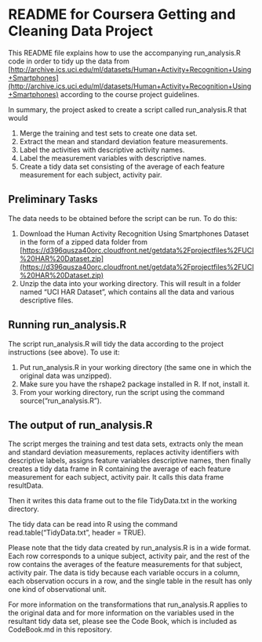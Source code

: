 # README for Coursera Getting and Cleaning Data Project

This README file explains how to use the accompanying run_analysis.R code in order
to tidy up the data from
[http://archive.ics.uci.edu/ml/datasets/Human+Activity+Recognition+Using+Smartphones](http://archive.ics.uci.edu/ml/datasets/Human+Activity+Recognition+Using+Smartphones)
according to the course project guidelines.

In summary, the project asked to create a script called run_analysis.R that would

1. Merge the training and test sets to create one data set.
2. Extract the mean and standard deviation feature measurements.
3. Label the activities with descriptive activity names.
4. Label the measurement variables with descriptive names.
5. Create a tidy data set consisting of the average of each feature measurement for each subject, activity pair.

## Preliminary Tasks

The data needs to be obtained before the script can be run. To do this:

1. Download the Human Activity Recognition Using Smartphones Dataset in the form of a zipped data folder from
[https://d396qusza40orc.cloudfront.net/getdata%2Fprojectfiles%2FUCI%20HAR%20Dataset.zip](https://d396qusza40orc.cloudfront.net/getdata%2Fprojectfiles%2FUCI%20HAR%20Dataset.zip) 
2. Unzip the data into your working directory. This will result in a folder named
“UCI HAR Dataset”, which contains all the data and various descriptive files.

## Running run_analysis.R

The script run_analysis.R will tidy the data according to the project instructions (see above). To use it:

1. Put run_analysis.R in your working directory (the same one in which the original data was unzipped).
2. Make sure you have the rshape2 package installed in R. If not, install it.
3. From your working directory, run the script using the command source(“run_analysis.R”).

## The output of run_analysis.R

The script merges the training and test data sets, extracts only the mean and standard deviation measurements, replaces activity identifiers with descriptive labels, assigns feature variables descriptive names, then finally
creates a tidy data frame in R containing the average of each feature measurement for each subject, activity pair. It calls this data frame resultData.

Then it writes this data frame out to the file TidyData.txt in the working directory.

The tidy data can be read into R using the command read.table(“TidyData.txt”, header = TRUE).

Please note that the tidy data created by run_analysis.R is in a wide format. Each row corresponds to a unique subject, activity pair, and the rest of the row contains the averages of the feature measurements for that subject, activity pair. The data is tidy because each variable occurs in a column, each observation occurs in a row, and the single table in the result has only one kind of observational unit.

For more information on the transformations that run_analysis.R applies to the original data and for more information on the variables used in the resultant tidy data set, please see the Code Book, which is included as CodeBook.md in this repository.


